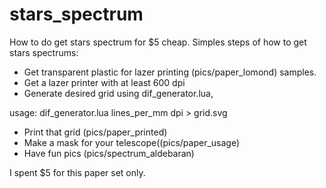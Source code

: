 # stars_spectrum
How to do get stars spectrum for $5 cheap.
Simples steps of how to get stars spectrums:
* Get transparent plastic for lazer printing (pics/paper_lomond) samples.
* Get a lazer printer with at least 600 dpi
* Generate desired grid using dif_generator.lua, 

usage: dif_generator.lua lines_per_mm dpi > grid.svg 

* Print that grid (pics/paper_printed)
* Make a mask for your telescope((pics/paper_usage)
* Have fun pics (pics/spectrum_aldebaran)

I spent $5 for this paper set only.

